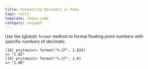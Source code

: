 ```yaml
---
title: Formatting Decimals in Ruby
tags: rails
template: /base.jade
category: snippet
---
```


Use the (global) `format` method to format floating point numbers with specific numbers of decimals:

```
[18] pry(main)> format("%.2f", 1.824)
=> "1.82"
[19] pry(main)> format("%.2f", 1.0)
=> "1.00"
```
